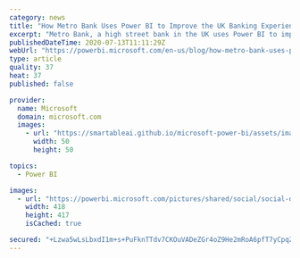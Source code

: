 ```yaml
---
category: news
title: "How Metro Bank Uses Power BI to Improve the UK Banking Experience "
excerpt: "Metro Bank, a high street bank in the UK uses Power BI to improve the banking experience. The company has over 100 reports in production and is using Power BI to continually improve. "
publishedDateTime: 2020-07-13T11:11:29Z
webUrl: "https://powerbi.microsoft.com/en-us/blog/how-metro-bank-uses-power-bi-to-improve-the-uk-banking-experience/"
type: article
quality: 37
heat: 37
published: false

provider:
  name: Microsoft
  domain: microsoft.com
  images:
    - url: "https://smartableai.github.io/microsoft-power-bi/assets/images/organizations/microsoft.com-50x50.jpg"
      width: 50
      height: 50

topics:
  - Power BI

images:
  - url: "https://powerbi.microsoft.com/pictures/shared/social/social-default-image.png"
    width: 418
    height: 417
    isCached: true

secured: "+Lzwa5wLsLbxdI1m+s+PuFknTTdv7CKOuVADeZGr4oZ9He2mRoA6pfT7yCpqZL5qTiQ4h3LyJONEA0vLtW5TwL8eXj5UlruCttHE/t4TIAPnMb52fgjmZKYBtNBhu5cOm3wO9FHnVjKqO9lX0RW9Zbjnh1CQO9NZTmkywu1DStwxamKrhnuvImc9dVR18D5GrAosS+pBv0cgYkZM227mYAP7OLjxOxvdte7lDp62byvd8jVGeOT8bHhO/wTiAy4wIcvrFgKx/qXFjj2C0QMyHj00ZPzPVd+DYZnIYIJ9VuqvKPAQphsWTxwhVhYHEQDgB/ZfAbjE5YaJhA1rOhv+oQ==;Z5LPd1/zM2tf/++MWCGdNg=="
---
```


